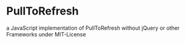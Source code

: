 PullToRefresh
=============

a JavaScript implementation of PullToRefresh without jQuery or other Frameworks under MIT-License